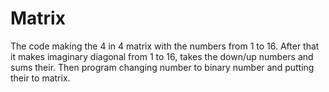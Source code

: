 # Matrix
The code making the 4 in 4 matrix with the numbers from 1 to 16. After that it makes imaginary diagonal from 1 to 16, takes the down/up numbers and sums their.
Then program changing number to binary number and putting their to matrix.
